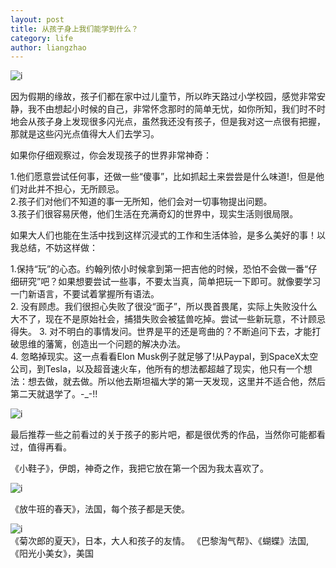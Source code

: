 ```yaml
---
layout: post
title: 从孩子身上我们能学到什么？
category: life
author: liangzhao
---
```

<span class="imgcenter">![i][4]</span>  

因为假期的缘故，孩子们都在家中过儿童节，所以昨天路过小学校园，感觉非常安静，我不由想起小时候的自己，非常怀念那时的简单无忧，如你所知，我们时不时地会从孩子身上发现很多闪光点，虽然我还没有孩子，但是我对这一点很有把握，那就是这些闪光点值得大人们去学习。    

如果你仔细观察过，你会发现孩子的世界非常神奇：  

1.他们愿意尝试任何事，还做一些“傻事”，比如抓起土来尝尝是什么味道!，但是他们对此并不担心，无所顾忌。  
2.孩子们对他们不知道的事一无所知，他们会对一切事物提出问题。  
3.孩子们很容易厌倦，他们生活在充满奇幻的世界中，现实生活则很局限。  
 

如果大人们也能在生活中找到这样沉浸式的工作和生活体验，是多么美好的事！以我总结，不妨这样做：  

1.保持“玩”的心态。约翰列侬小时候拿到第一把吉他的时候，恐怕不会做一番“仔细研究”吧？如果想要尝试一些事，不要太当真，简单把玩一下即可。就像要学习一门新语言，不要试着掌握所有语法。  
2. 没有顾虑。我们很担心失败了很没“面子”，所以畏首畏尾，实际上失败没什么大不了，现在不是原始社会，捕猎失败会被猛兽吃掉。尝试一些新玩意，不计顾忌得失。
3. 对不明白的事情发问。世界是平的还是弯曲的？不断追问下去，才能打破思维的藩篱，创造出一个问题的解决办法。   
4. 忽略掉现实。这一点看看Elon Musk例子就足够了!从Paypal，到SpaceX太空公司，到Tesla，以及超音速火车，他所有的想法都超越了现实，他只有一个想法：想去做，就去做。所以他去斯坦福大学的第一天发现，这里并不适合他，然后第二天就退学了。-_-!!  

<span class="imgcenter">![i][1]</span>  

最后推荐一些之前看过的关于孩子的影片吧，都是很优秀的作品，当然你可能都看过，值得再看。

《小鞋子》，伊朗，神奇之作，我把它放在第一个因为我太喜欢了。  

<span class="imgcenter">![i][2]</span>  

《放牛班的春天》，法国，每个孩子都是天使。  

<span class="imgcenter">![i][3]</span>  
《菊次郎的夏天》，日本，大人和孩子的友情。 《巴黎淘气帮》、《蝴蝶》法国,《阳光小美女》，美国   

[1]: http://photo2.bababian.com/upload7/20140602/B724E50A9F7B56490AD34347964A9816_500.jpg
[2]: http://photo2.bababian.com/upload7/20140602/D675708F33BF71AE0925860C6A1CE8BE_500.jpg
[3]: https://farm3.staticflickr.com/2916/14327114575_e29b2cb9ea.jpg
[4]: http://photo2.bababian.com/upload7/20140602/AC7DB2C79F575B4B222FB6A6EF1914EE_500.jpg
